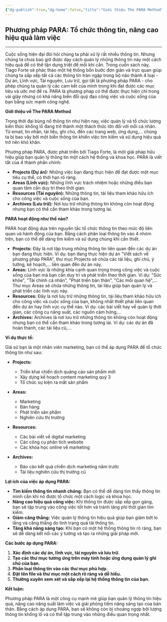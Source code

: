 ```yaml
---
{"dg-publish":true,"dg-home":false,"title":"Giới thiệu The PARA Method","date":"2025-01-31","tags":["book-intro","books/the-para-method"],"dg-path":"Books/05 - The PARA Method/0a- Giới thiệu.md","permalink":"/books/05-the-para-method/0a-gioi-thieu/","dgPassFrontmatter":true,"updated":"2025-01-31T08:49:26.247+07:00"}
---
```


## Phương pháp PARA: Tổ chức thông tin, nâng cao hiệu quả làm việc
---
Cuộc sống hiện đại đòi hỏi chúng ta phải xử lý rất nhiều thông tin. Nhưng chúng ta chưa bao giờ được dạy cách quản lý những thông tin này một cách hiệu quả để có thể tận dụng triệt để mỗi khi cần.
Trong cuốn sách này, Tiago Forte sẽ phác thảo một hệ thống bốn bước đơn giản và trực quan giúp chúng ta sắp xếp tất cả các thông tin tràn ngập trong bộ não thành 4 loại - Dự án, Lĩnh vực, Tài nguyên, Lưu trữ, gọi tắt là phương pháp PARA - cho phép chúng ta quản lý các cam kết của mình trong khi đạt được các mục tiêu và ước mơ đề ra. PARA là phương pháp có thể được thực hiện chỉ trong vài giây nhưng có khả năng biến đổi quỹ đạo công việc và cuộc sống của bạn bằng sức mạnh công nghệ.

**Giới thiệu về The PARA Method**

Trong thời đại bùng nổ thông tin như hiện nay, việc quản lý và tổ chức lượng kiến thức khổng lồ đang trở thành một thách thức lớn đối với mỗi cá nhân. Từ email, tin nhắn, tài liệu, ghi chú, đến các trang web, ứng dụng,... chúng ta bị bao vây bởi một biển thông tin khiến việc tìm kiếm và sử dụng hiệu quả trở nên khó khăn.

Phương pháp PARA, được phát triển bởi Tiago Forte, là một giải pháp hữu hiệu giúp bạn quản lý thông tin một cách hệ thống và khoa học. PARA là viết tắt của 4 thành phần chính:

- **Projects (Dự án):** Những việc bạn đang thực hiện để đạt được một mục tiêu cụ thể, có thời hạn rõ ràng.
- **Areas (Lĩnh vực):** Những lĩnh vực trách nhiệm hoặc những điều bạn quan tâm cần duy trì theo thời gian.
- **Resources (Tài nguyên):** Những thông tin, tài liệu tham khảo hữu ích cho công việc và cuộc sống của bạn.
- **Archives (Lưu trữ):** Nơi lưu trữ những thông tin không còn hoạt động nhưng bạn có thể cần tham khảo trong tương lai.

**PARA hoạt động như thế nào?**

PARA hoạt động dựa trên nguyên tắc tổ chức thông tin theo mức độ liên quan và hành động của bạn. Bằng cách phân loại thông tin vào 4 nhóm trên, bạn có thể dễ dàng tìm kiếm và sử dụng chúng khi cần thiết.

- **Projects:** Đây là nơi tập trung những thông tin liên quan đến các dự án bạn đang thực hiện. Ví dụ: bạn đang thực hiện dự án "Viết sách về phương pháp PARA", thư mục Projects sẽ chứa các tài liệu, ghi chú, ý tưởng, kế hoạch,... liên quan đến dự án này.
- **Areas:** Lĩnh vực là những khía cạnh quan trọng trong công việc và cuộc sống của bạn mà bạn cần duy trì và phát triển theo thời gian. Ví dụ: "Sức khỏe", "Tài chính cá nhân", "Phát triển bản thân", "Các mối quan hệ",... Thư mục Areas sẽ chứa những thông tin, tài liệu giúp bạn quản lý và phát triển các lĩnh vực này.
- **Resources:** Đây là nơi lưu trữ những thông tin, tài liệu tham khảo hữu ích cho công việc và cuộc sống của bạn, không nhất thiết phải liên quan đến dự án hay lĩnh vực cụ thể nào. Ví dụ: các bài viết hay về quản lý thời gian, các công cụ năng suất, các nguồn cảm hứng,...
- **Archives:** Archives là nơi lưu trữ những thông tin không còn hoạt động nhưng bạn có thể cần tham khảo trong tương lai. Ví dụ: các dự án đã hoàn thành, các tài liệu cũ,...

**Ví dụ thực tế:**

Giả sử bạn là một nhân viên marketing, bạn có thể áp dụng PARA để tổ chức thông tin như sau:

- **Projects:**
    
    - Triển khai chiến dịch quảng cáo sản phẩm mới
    - Xây dựng kế hoạch content marketing quý 3
    - Tổ chức sự kiện ra mắt sản phẩm
- **Areas:**
    
    - Marketing
    - Bán hàng
    - Phát triển sản phẩm
    - Nghiên cứu thị trường
- **Resources:**
    
    - Các bài viết về digital marketing
    - Các công cụ phân tích website
    - Các khóa học online về marketing
- **Archives:**
    
    - Báo cáo kết quả chiến dịch marketing năm trước
    - Tài liệu nghiên cứu thị trường cũ

**Lợi ích của việc áp dụng PARA:**

- **Tìm kiếm thông tin nhanh chóng:** Bạn có thể dễ dàng tìm thấy thông tin mình cần khi nó được tổ chức một cách logic và khoa học.
- **Nâng cao hiệu quả công việc:** Khi thông tin được sắp xếp gọn gàng, bạn sẽ tập trung vào công việc tốt hơn và tránh lãng phí thời gian tìm kiếm.
- **Giảm căng thẳng:** Việc quản lý thông tin hiệu quả giúp bạn giảm bớt lo lắng và căng thẳng do tình trạng quá tải thông tin.
- **Tăng khả năng sáng tạo:** Khi bạn có một hệ thống thông tin rõ ràng, bạn sẽ dễ dàng kết nối các ý tưởng và tạo ra những giải pháp mới.

**Các bước áp dụng PARA:**

1. **Xác định các dự án, lĩnh vực, tài nguyên và lưu trữ.**
2. **Tạo các thư mục tương ứng trên máy tính hoặc ứng dụng quản lý ghi chú của bạn.**
3. **Phân loại thông tin vào các thư mục phù hợp.**
4. **Đặt tên file và thư mục một cách rõ ràng và dễ hiểu.**
5. **Thường xuyên xem xét và sắp xếp lại hệ thống thông tin của bạn.**

**Kết luận:**

Phương pháp PARA là một công cụ mạnh mẽ giúp bạn quản lý thông tin hiệu quả, nâng cao năng suất làm việc và giải phóng tiềm năng sáng tạo của bản thân. Bằng cách áp dụng PARA, bạn sẽ không còn bị choáng ngợp bởi lượng thông tin khổng lồ và có thể tập trung vào những điều quan trọng nhất.
